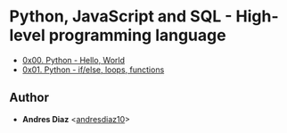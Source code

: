 # Python, JavaScript and SQL - High-level programming language

* [0x00. Python - Hello, World](./0x00-python-hello_world)
* [0x01. Python - if/else, loops, functions](./0x01-python-if_else_loops_functions)

## Author

* **Andres Diaz** <[andresdiaz10](https://github.com/andresdiaz10)>
